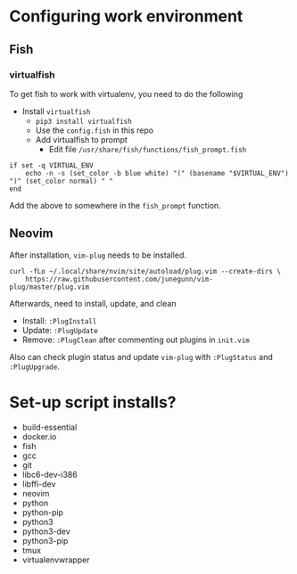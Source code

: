 # Configuring work environment

## Fish
### virtualfish
To get fish to work with virtualenv, you need to do the following
* Install `virtualfish`
  * `pip3 install virtualfish`
  * Use the `config.fish` in this repo
  * Add virtualfish to prompt
    * Edit file `/usr/share/fish/functions/fish_prompt.fish`
```
if set -q VIRTUAL_ENV
    echo -n -s (set_color -b blue white) "(" (basename "$VIRTUAL_ENV") ")" (set_color normal) " "
end
```
Add the above to somewhere in the `fish_prompt` function.

## Neovim
After installation, `vim-plug` needs to be installed.
```
curl -fLo ~/.local/share/nvim/site/autoload/plug.vim --create-dirs \
    https://raw.githubusercontent.com/junegunn/vim-plug/master/plug.vim
```

Afterwards, need to install, update, and clean
* Install: `:PlugInstall`
* Update: `:PlugUpdate`
* Remove: `:PlugClean` after commenting out plugins in `init.vim`

Also can check plugin status and update `vim-plug` with `:PlugStatus` and
`:PlugUpgrade`.

# Set-up script installs?
* build-essential
* docker.io
* fish
* gcc
* git
* libc6-dev-i386
* libffi-dev
* neovim
* python
* python-pip
* python3
* python3-dev
* python3-pip
* tmux
* virtualenvwrapper
